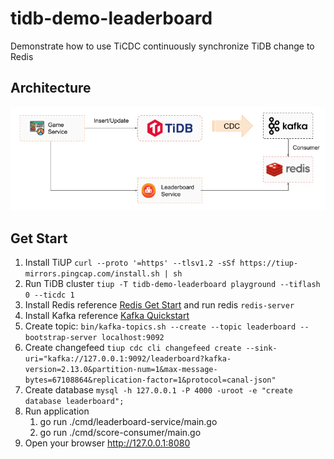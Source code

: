 # tidb-demo-leaderboard
Demonstrate how to use TiCDC continuously synchronize TiDB change to Redis

## Architecture

![Game Leaderboard Architecture](/resources/architecture.png)

## Get Start

1. Install TiUP `curl --proto '=https' --tlsv1.2 -sSf https://tiup-mirrors.pingcap.com/install.sh | sh`
2. Run TiDB cluster `tiup -T tidb-demo-leaderboard playground --tiflash 0 --ticdc 1`
3. Install Redis reference [Redis Get Start](https://redis.io/docs/getting-started/) and run redis `redis-server`
4. Install Kafka reference [Kafka Quickstart](https://kafka.apache.org/quickstart#quickstart_startserver)
5. Create topic: `bin/kafka-topics.sh --create --topic leaderboard --bootstrap-server localhost:9092`
6. Create changefeed `tiup cdc cli changefeed create --sink-uri="kafka://127.0.0.1:9092/leaderboard?kafka-version=2.13.0&partition-num=1&max-message-bytes=67108864&replication-factor=1&protocol=canal-json"`
7. Create database `mysql -h 127.0.0.1 -P 4000 -uroot -e "create database leaderboard";`
8. Run application
   1. go run ./cmd/leaderboard-service/main.go
   2. go run ./cmd/score-consumer/main.go
9. Open your browser http://127.0.0.1:8080
